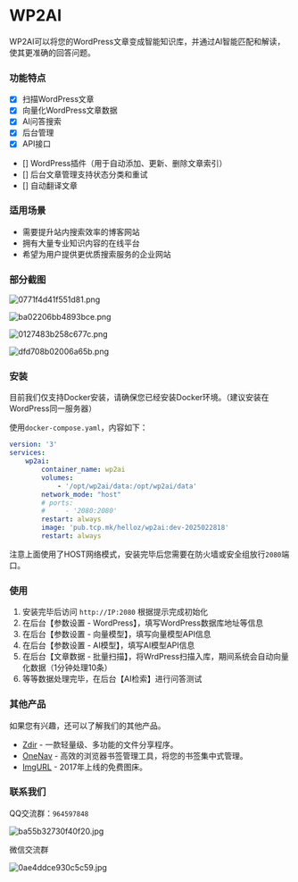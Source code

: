 # WP2AI

WP2AI可以将您的WordPress文章变成智能知识库，并通过AI智能匹配和解读，使其更准确的回答问题。

### 功能特点

- [x] 扫描WordPress文章
- [x] 向量化WordPress文章数据
- [x] AI问答搜索
- [x] 后台管理
- [x] API接口
- [] WordPress插件（用于自动添加、更新、删除文章索引）
- [] 后台文章管理支持状态分类和重试
- [] 自动翻译文章 


### 适用场景

* 需要提升站内搜索效率的博客网站
* 拥有大量专业知识内容的在线平台
* 希望为用户提供更优质搜索服务的企业网站

### 部分截图

![0771f4d41f551d81.png](https://img.rss.ink/imgs/2025/03/02/0771f4d41f551d81.png)

![ba02206bb4893bce.png](https://img.rss.ink/imgs/2025/03/02/ba02206bb4893bce.png)

![0127483b258c677c.png](https://img.rss.ink/imgs/2025/03/02/0127483b258c677c.png)

![dfd708b02006a65b.png](https://img.rss.ink/imgs/2025/03/02/dfd708b02006a65b.png)

### 安装

目前我们仅支持Docker安装，请确保您已经安装Docker环境。（建议安装在WordPress同一服务器）

使用`docker-compose.yaml`，内容如下：

```yaml
version: '3'
services:
    wp2ai:
        container_name: wp2ai
        volumes:
            - '/opt/wp2ai/data:/opt/wp2ai/data'
        network_mode: "host"
        # ports:
        #     - '2080:2080'
        restart: always
        image: 'pub.tcp.mk/helloz/wp2ai:dev-2025022818'
        restart: always
```

注意上面使用了HOST网络模式，安装完毕后您需要在防火墙或安全组放行`2080`端口。

### 使用

1. 安装完毕后访问 `http://IP:2080` 根据提示完成初始化
2. 在后台【参数设置 - WordPress】，填写WordPress数据库地址等信息
3. 在后台【参数设置 - 向量模型】，填写向量模型API信息
4. 在后台【参数设置 - AI模型】，填写AI模型API信息
5. 在后台【文章数据 - 批量扫描】，将WrdPress扫描入库，期间系统会自动向量化数据（1分钟处理10条）
6. 等等数据处理完毕，在后台【AI检索】进行问答测试

### 其他产品

如果您有兴趣，还可以了解我们的其他产品。

* [Zdir](https://www.zdir.pro/zh/) - 一款轻量级、多功能的文件分享程序。
* [OneNav](https://www.onenav.top/) - 高效的浏览器书签管理工具，将您的书签集中式管理。
* [ImgURL](https://www.imgurl.org/) - 2017年上线的免费图床。

### 联系我们

QQ交流群：`964597848`

![ba55b32730f40f20.jpg](https://img.rss.ink/imgs/2025/02/28/ba55b32730f40f20.jpg)

微信交流群

![0ae4ddce930c5c59.jpg](https://img.rss.ink/imgs/2025/02/28/0ae4ddce930c5c59.jpg)